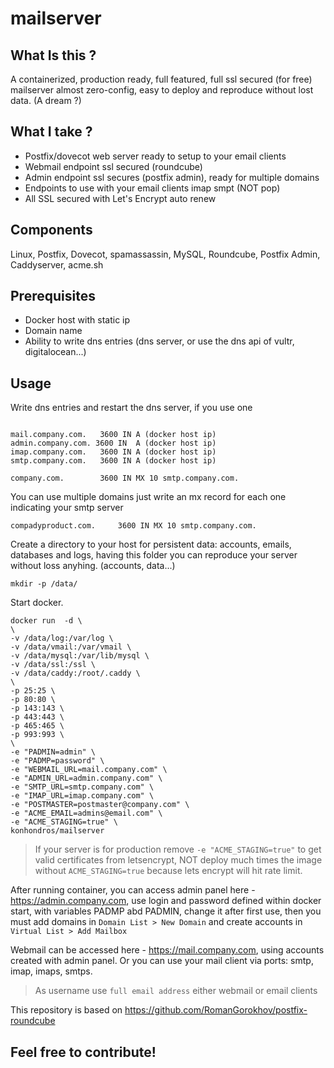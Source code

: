 # mailserver

## What Is this ?

A containerized, production ready, full featured, full ssl secured (for free) mailserver almost zero-config, easy to deploy and reproduce without lost data. (A dream ?)

## What I take ?

* Postfix/dovecot web server ready to setup to your email clients
* Webmail endpoint ssl secured (roundcube)
* Admin endpoint ssl secures (postfix admin), ready for multiple domains
* Endpoints to use with your email clients imap smpt (NOT pop)
* All SSL secured with Let's Encrypt auto renew

## Components

Linux, Postfix, Dovecot, spamassassin, MySQL, Roundcube, Postfix Admin, Caddyserver, acme.sh

## Prerequisites

* Docker host with static ip
* Domain name
* Ability to write dns entries (dns server, or use the dns api of vultr, digitalocean...)

## Usage

Write dns entries and restart the dns server, if you use one

```

mail.company.com.	3600 IN	A (docker host ip)
admin.company.com. 3600 IN	A (docker host ip)
imap.company.com.	3600 IN	A (docker host ip)
smtp.company.com.	3600 IN	A (docker host ip)

company.com.		3600 IN MX 10 smtp.company.com.

```
You can use multiple domains just write an mx record for each one indicating your smtp server

```
compadyproduct.com.		3600 IN MX 10 smtp.company.com.
```

Create a directory to your host for persistent data: accounts, emails, databases and logs, having this folder you can reproduce your server without loss anyhing. (accounts, data...) 

```
mkdir -p /data/ 
```


Start docker.
```
docker run  -d \
\
-v /data/log:/var/log \
-v /data/vmail:/var/vmail \
-v /data/mysql:/var/lib/mysql \
-v /data/ssl:/ssl \
-v /data/caddy:/root/.caddy \
\
-p 25:25 \
-p 80:80 \
-p 143:143 \
-p 443:443 \
-p 465:465 \
-p 993:993 \
\
-e "PADMIN=admin" \
-e "PADMP=password" \
-e "WEBMAIL_URL=mail.company.com" \
-e "ADMIN_URL=admin.company.com" \
-e "SMTP_URL=smtp.company.com" \
-e "IMAP_URL=imap.company.com" \
-e "POSTMASTER=postmaster@company.com" \
-e "ACME_EMAIL=admins@email.com" \
-e "ACME_STAGING=true" \
konhondros/mailserver
```
> If your server is for production remove `-e "ACME_STAGING=true"` to get valid certificates from letsencrypt, NOT deploy much times the image without `ACME_STAGING=true` because lets encrypt will hit rate limit.

After running container, you can access admin panel here - https://admin.company.com, use login and password defined within docker start, with variables PADMP abd PADMIN, change it after first use, then you must add domains in `Domain List > New Domain` and create accounts in `Virtual List > Add Mailbox`

Webmail can be accessed here - https://mail.company.com, using accounts created with admin panel. Or you can use your mail client via ports: smtp, imap, imaps, smtps.

> As username use `full email address` either webmail or email clients

This repository is based on https://github.com/RomanGorokhov/postfix-roundcube

## Feel free to contribute!